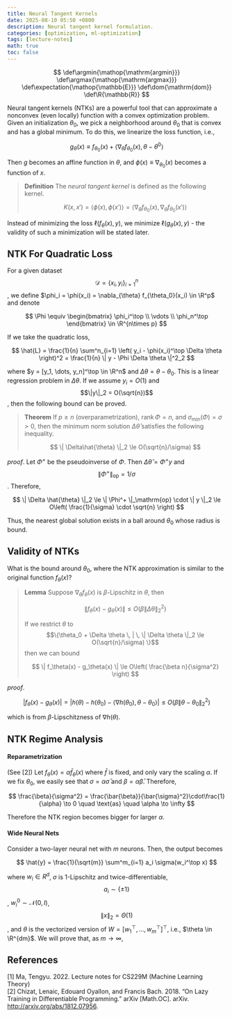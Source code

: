 ```yaml
---
title: Neural Tangent Kernels
date: 2025-08-10 05:50 +0800
description: Neural tangent kernel formulation.
categories: [optimization, ml-optimization]
tags: [lecture-notes]
math: true
toc: false
---
```


$$
    \def\argmin{\mathop{\mathrm{argmin}}}
    \def\argmax{\mathop{\mathrm{argmax}}}
    \def\expectation{\mathop{\mathbb{E}}}
    \def\dom{\mathrm{dom}}
    \def\R{\mathbb{R}}
$$

Neural tangent kernels (NTKs) are a powerful tool that can approximate a nonconvex (even locally) function with a convex optimization problem. Given an initialization $\theta_0$, we pick a neighborhood around $\theta_0$ that is convex and has a global minimum. To do this, we linearize the loss function, i.e.,

$$
g_\theta(x) \equiv f_{\theta_0}(x) + \langle \nabla_\theta f_{\theta_0}(x), \theta-\theta^0 \rangle
$$

Then $g$ becomes an affine function in $\theta$, and $\phi(x) \equiv \nabla_{\theta_0}(x)$ becomes a function of $x$. 

> **Definition** The _neural tangent kernel_ is defined as the following kernel.
>
> $$
K(x,x') = \langle \phi(x), \phi(x') \rangle = \langle \nabla_\theta f_{\theta_0}(x), \nabla_\theta f_{\theta_0}(x') \rangle
> $$

Instead of minimizing the loss $\ell(f_\theta(x),y)$, we minimize $\ell(g_\theta(x),y)$ - the validity of such a minimization will be stated later.

## NTK For Quadratic Loss

For a given dataset $$ \mathcal{D} = \{ x_i,y_i \}^n_{i=1} $$, we define $\phi_i = \phi(x_i) = \nabla_{\theta} f_{\theta_0}(x_i) \in \R^p$ and denote

$$
\Phi \equiv \begin{bmatrix} \phi_i^\top \\ \vdots \\ \phi_n^\top \end{bmatrix} \in \R^{n\times p}
$$

If we take the quadratic loss,

$$
\hat{L} = \frac{1}{n} \sum^n_{i=1} \left( y_i - \phi(x_i)^\top \Delta \theta \right)^2 = \frac{1}{n} \| y - \Phi \Delta \theta \|^2_2
$$

where $y = [y_1, \dots, y_n]^\top \in \R^n$ and $\Delta \theta = \theta - \theta_0$. This is a linear regression problem in $\Delta \theta$. If we assume $y_i = O(1)$ and 
$$\|y\|_2 = O(\sqrt{n})$$
, then the following bound can be proved.
> **Theorem** If $p \ge n$ (overparametrization), $\mathrm{rank}\,\Phi = n$, and $\sigma_{\mathrm{min}}(\Phi) = \sigma > 0$, then the minimum norm solution $\Delta \hat{\theta}$ satisfies the following inequality.
>
> $$
\| \Delta\hat{\theta} \|_2 \le O(\sqrt{n}/\sigma)
> $$

_proof_. Let $\Phi^+$ be the pseudoinverse of $\Phi$. Then $\Delta \hat{\theta} = \Phi^+ y$ and $$\| \Phi^+ \|_{\mathrm{op}} = 1/\sigma$$. Therefore,

$$
\| \Delta \hat{\theta} \|_2 \le \| \Phi^+ \|_\mathrm{op} \cdot \| y \|_2 \le O\left( \frac{1}{\sigma} \cdot \sqrt{n} \right)
$$

Thus, the nearest global solution exists in a ball around $\theta_0$ whose radius is bound.

## Validity of NTKs

What is the bound around $\theta_0$, where the NTK approximation is similar to the original function $f_\theta(x)$?

> **Lemma** Suppose $\nabla_\theta f_\theta(x)$ is $\beta$-Lipschitz in $\theta$, then 
>
> $$
\| f_\theta(x) - g_\theta(x) \| \le O(\beta \|\Delta \theta\|^2_2)
> $$
>
> If we restrict $\theta$ to 
$$\{\theta_0 + \Delta \theta \, | \, \| \Delta \theta \|_2 \le O(\sqrt{n}/\sigma) \}$$
> then we can bound
>
> $$
\| f_\theta(x) - g_\theta(x) \| \le O\left( \frac{\beta n}{\sigma^2} \right)
> $$

_proof_. 

$$
\left| f_\theta(x) - g_\theta(x) \right| = \left| h(\theta) - h(\theta_0) - \left\langle \nabla h(\theta_0), \theta-\theta_0 \right\rangle \right| \le O\left( \beta \|\theta-\theta_0\|^2_2 \right)
$$

which is from $\beta$-Lipschitzness of $\nabla h(\theta)$.

## NTK Regime Analysis

#### Reparametrization

(See [2]) Let $f_\theta(x) = \alpha \bar{f}_\theta(x)$ where $\bar{f}$ is fixed, and only vary the scaling $\alpha$. If we fix $\theta_0$, we easily see that $\sigma = \alpha \bar{\sigma}$ and $\beta = \alpha \bar{\beta}$. Therefore,

$$
\frac{\beta}{\sigma^2} = \frac{\bar{\beta}}{\bar{\sigma}^2}\cdot\frac{1}{\alpha} \to 0 \quad \text{as} \quad \alpha \to \infty
$$

Therefore the NTK region becomes bigger for larger $\alpha$.

#### Wide Neural Nets

Consider a two-layer neural net with $m$ neurons. Then, the output becomes

$$
\hat{y} = \frac{1}{\sqrt{m}} \sum^m_{i=1} a_i \sigma(w_i^\top x)
$$

where $w_i \in R^d$, $\sigma$ is 1-Lipschitz and twice-differentiable, $$a_i \sim \{ \pm 1 \}$$, $w_i^0 \sim \mathcal{N}(0,I)$, $$ \| x \|_2 = \Theta(1)$$, and $\theta$ is the vectorized version of $W = [w_1^\top, \dots, w_m^\top]^\top$, i.e., $\theta \in \R^{dm}$. We will prove that, as $m \to \infty$,

## References
[1] Ma, Tengyu. 2022. Lecture notes for CS229M (Machine Learning Theory) \
[2] Chizat, Lenaic, Edouard Oyallon, and Francis Bach. 2018. “On Lazy Training in Differentiable Programming.” arXiv [Math.OC]. arXiv. http://arxiv.org/abs/1812.07956.
